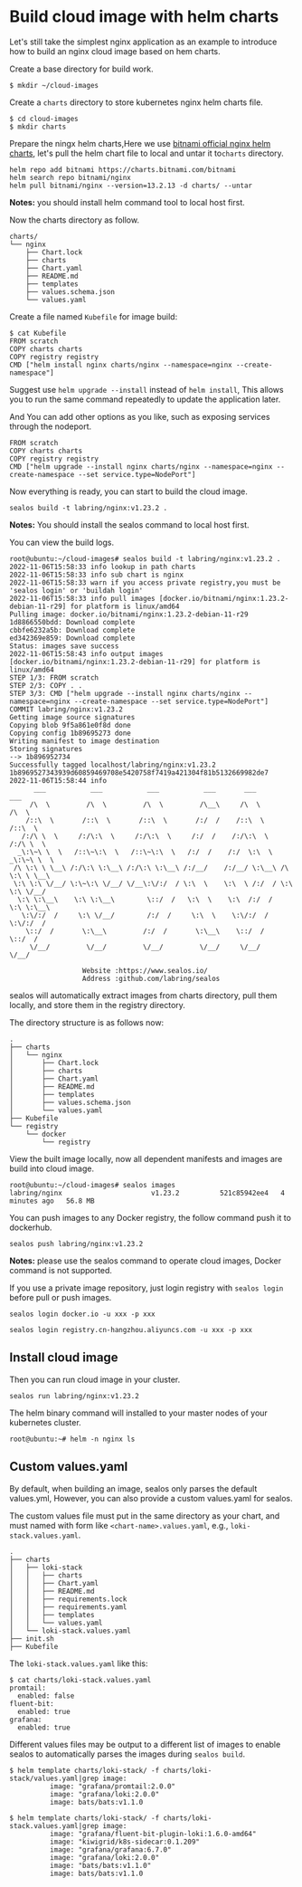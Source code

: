 # Build cloud image with helm charts

Let's still take the simplest nginx application as an example to introduce how to build an nginx cloud image based on hem charts.

Create a base directory for build work.

```shell
$ mkdir ~/cloud-images
```

Create a `charts` directory to store kubernetes nginx helm charts file.

```shell
$ cd cloud-images
$ mkdir charts
```

Prepare the ningx helm charts,Here we use [bitnami official nginx helm charts](https://bitnami.com/stack/nginx), let's pull the helm chart file to local and untar it to`charts` directory.

```shell
helm repo add bitnami https://charts.bitnami.com/bitnami
helm search repo bitnami/nginx
helm pull bitnami/nginx --version=13.2.13 -d charts/ --untar
```

**Notes:** you should install helm command tool to local host first.

Now the charts directory as follow.

```
charts/
└── nginx
    ├── Chart.lock
    ├── charts
    ├── Chart.yaml
    ├── README.md
    ├── templates
    ├── values.schema.json
    └── values.yaml
```

Create a file named `Kubefile` for image build:

```shell
$ cat Kubefile
FROM scratch
COPY charts charts
COPY registry registry
CMD ["helm install nginx charts/nginx --namespace=nginx --create-namespace"]
```

Suggest use `helm upgrade --install` instead of `helm install`, This allows you to run the same command repeatedly to update the application later.

And You can add other options as you like, such as exposing services through the nodeport.

```shell
FROM scratch
COPY charts charts
COPY registry registry
CMD ["helm upgrade --install nginx charts/nginx --namespace=nginx --create-namespace --set service.type=NodePort"]
```

Now everything is ready, you can start to build the cloud image.

```shell
sealos build -t labring/nginx:v1.23.2 .
```

**Notes:**  You should install the sealos command to local host first.

You can view the build logs.

```shell
root@ubuntu:~/cloud-images# sealos build -t labring/nginx:v1.23.2 .
2022-11-06T15:58:33 info lookup in path charts
2022-11-06T15:58:33 info sub chart is nginx
2022-11-06T15:58:33 warn if you access private registry,you must be 'sealos login' or 'buildah login'
2022-11-06T15:58:33 info pull images [docker.io/bitnami/nginx:1.23.2-debian-11-r29] for platform is linux/amd64
Pulling image: docker.io/bitnami/nginx:1.23.2-debian-11-r29
1d8866550bdd: Download complete 
cbbfe6232a5b: Download complete 
ed342369e859: Download complete 
Status: images save success
2022-11-06T15:58:43 info output images [docker.io/bitnami/nginx:1.23.2-debian-11-r29] for platform is linux/amd64
STEP 1/3: FROM scratch
STEP 2/3: COPY . .
STEP 3/3: CMD ["helm upgrade --install nginx charts/nginx --namespace=nginx --create-namespace --set service.type=NodePort"]
COMMIT labring/nginx:v1.23.2
Getting image source signatures
Copying blob 9f5a861e0f8d done  
Copying config 1b89695273 done  
Writing manifest to image destination
Storing signatures
--> 1b896952734
Successfully tagged localhost/labring/nginx:v1.23.2
1b8969527343939d60859469708e5420758f7419a421304f81b5132669982de7
2022-11-06T15:58:44 info 
      ___           ___           ___           ___       ___           ___
     /\  \         /\  \         /\  \         /\__\     /\  \         /\  \
    /::\  \       /::\  \       /::\  \       /:/  /    /::\  \       /::\  \
   /:/\ \  \     /:/\:\  \     /:/\:\  \     /:/  /    /:/\:\  \     /:/\ \  \
  _\:\~\ \  \   /::\~\:\  \   /::\~\:\  \   /:/  /    /:/  \:\  \   _\:\~\ \  \
 /\ \:\ \ \__\ /:/\:\ \:\__\ /:/\:\ \:\__\ /:/__/    /:/__/ \:\__\ /\ \:\ \ \__\
 \:\ \:\ \/__/ \:\~\:\ \/__/ \/__\:\/:/  / \:\  \    \:\  \ /:/  / \:\ \:\ \/__/
  \:\ \:\__\    \:\ \:\__\        \::/  /   \:\  \    \:\  /:/  /   \:\ \:\__\
   \:\/:/  /     \:\ \/__/        /:/  /     \:\  \    \:\/:/  /     \:\/:/  /
    \::/  /       \:\__\         /:/  /       \:\__\    \::/  /       \::/  /
     \/__/         \/__/         \/__/         \/__/     \/__/         \/__/

                  Website :https://www.sealos.io/
                  Address :github.com/labring/sealos
```

sealos will automatically extract images from charts directory, pull them locally, and store them in the registry directory.

The directory structure is as follows now:

```shell
.
├── charts
│   └── nginx
│       ├── Chart.lock
│       ├── charts
│       ├── Chart.yaml
│       ├── README.md
│       ├── templates
│       ├── values.schema.json
│       └── values.yaml
├── Kubefile
└── registry
    └── docker
        └── registry
```

View the built image locally, now all dependent manifests and images are build into cloud image.

```shell
root@ubuntu:~/cloud-images# sealos images
labring/nginx                      v1.23.2          521c85942ee4   4 minutes ago   56.8 MB
```

You can push images to any Docker registry, the follow command push it to dockerhub.

```shell
sealos push labring/nginx:v1.23.2
```

**Notes:** please use the sealos command to operate cloud images, Docker command is not supported.

If you use a private image repository, just login registry with `sealos login` before pull or push images.

```shell
sealos login docker.io -u xxx -p xxx

sealos login registry.cn-hangzhou.aliyuncs.com -u xxx -p xxx
```

## Install cloud image

Then you can run cloud image in your cluster.

```shell
sealos run labring/nginx:v1.23.2
```

The helm binary command will installed to your master nodes of your kubernetes cluster.

```shell
root@ubuntu:~# helm -n nginx ls
```

## Custom values.yaml

By default, when building an image, sealos only parses the default values.yml, However, you can also provide a custom values.yaml for sealos.

The custom values file must put in the same directory as your chart, and must named with form like `<chart-name>.values.yaml`, e.g., `loki-stack.values.yaml`.

```shell
.
├── charts
│   ├── loki-stack
│   │   ├── charts
│   │   ├── Chart.yaml
│   │   ├── README.md
│   │   ├── requirements.lock
│   │   ├── requirements.yaml
│   │   ├── templates
│   │   └── values.yaml
│   └── loki-stack.values.yaml
├── init.sh
├── Kubefile
```

The `loki-stack.values.yaml` like this:

```shell
$ cat charts/loki-stack.values.yaml
promtail:
  enabled: false
fluent-bit:
  enabled: true
grafana:
  enabled: true
```

Different values files may be output to a different list of images to enable sealos to automatically parses the images during `sealos build`.

```shell
$ helm template charts/loki-stack/ -f charts/loki-stack/values.yaml|grep image: 
          image: "grafana/promtail:2.0.0"
          image: "grafana/loki:2.0.0"
          image: bats/bats:v1.1.0

$ helm template charts/loki-stack/ -f charts/loki-stack.values.yaml|grep image: 
          image: "grafana/fluent-bit-plugin-loki:1.6.0-amd64"
          image: "kiwigrid/k8s-sidecar:0.1.209"
          image: "grafana/grafana:6.7.0"
          image: "grafana/loki:2.0.0"
          image: "bats/bats:v1.1.0"
          image: bats/bats:v1.1.0
```
